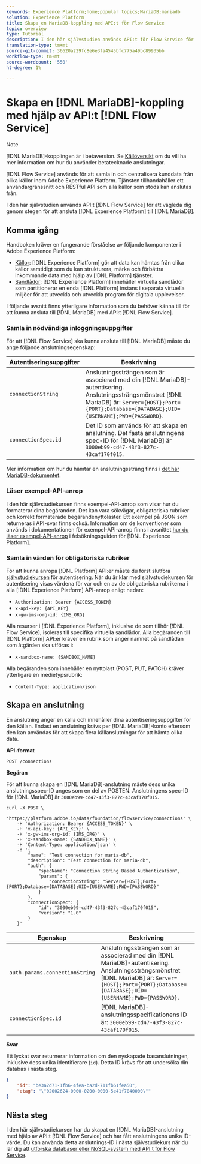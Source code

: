 ```yaml
---
keywords: Experience Platform;home;popular topics;MariaDB;mariadb
solution: Experience Platform
title: Skapa en MariaDB-koppling med API:t för Flow Service
topic: overview
type: Tutorial
description: I den här självstudien används API:t för Flow Service för att vägleda dig genom stegen för att ansluta Experience Platform] till MariaDB.
translation-type: tm+mt
source-git-commit: 36620a229fc8e6e3fa4545bfc775a49bc89935bb
workflow-type: tm+mt
source-wordcount: '550'
ht-degree: 1%

---
```



# Skapa en [!DNL MariaDB]-koppling med hjälp av API:t [!DNL Flow Service]

>[!NOTE]
>
>[!DNL MariaDB]-kopplingen är i betaversion. Se [Källöversikt](../../../../home.md#terms-and-conditions) om du vill ha mer information om hur du använder betatecknade anslutningar.

[!DNL Flow Service] används för att samla in och centralisera kunddata från olika källor inom Adobe Experience Platform. Tjänsten tillhandahåller ett användargränssnitt och RESTful API som alla källor som stöds kan anslutas från.

I den här självstudien används API:t [!DNL Flow Service] för att vägleda dig genom stegen för att ansluta [!DNL Experience Platform] till [!DNL MariaDB].

## Komma igång

Handboken kräver en fungerande förståelse av följande komponenter i Adobe Experience Platform:

* [Källor](../../../../home.md):  [!DNL Experience Platform] gör att data kan hämtas från olika källor samtidigt som du kan strukturera, märka och förbättra inkommande data med hjälp av  [!DNL Platform] tjänster.
* [Sandlådor](../../../../../sandboxes/home.md):  [!DNL Experience Platform] innehåller virtuella sandlådor som partitionerar en enda  [!DNL Platform] instans i separata virtuella miljöer för att utveckla och utveckla program för digitala upplevelser.

I följande avsnitt finns ytterligare information som du behöver känna till för att kunna ansluta till [!DNL MariaDB] med API:t [!DNL Flow Service].

### Samla in nödvändiga inloggningsuppgifter

För att [!DNL Flow Service] ska kunna ansluta till [!DNL MariaDB] måste du ange följande anslutningsegenskap:

| Autentiseringsuppgifter | Beskrivning |
| ---------- | ----------- |
| `connectionString` | Anslutningssträngen som är associerad med din [!DNL MariaDB]-autentisering. Anslutningssträngsmönstret [!DNL MariaDB] är: `Server={HOST};Port={PORT};Database={DATABASE};UID={USERNAME};PWD={PASSWORD}`. |
| `connectionSpec.id` | Det ID som används för att skapa en anslutning. Det fasta anslutningens spec-ID för [!DNL MariaDB] är `3000eb99-cd47-43f3-827c-43caf170f015`. |

Mer information om hur du hämtar en anslutningssträng finns i [det här MariaDB-dokumentet](https://mariadb.com/kb/en/about-mariadb-connector-odbc/).

### Läser exempel-API-anrop

I den här självstudiekursen finns exempel-API-anrop som visar hur du formaterar dina begäranden. Det kan vara sökvägar, obligatoriska rubriker och korrekt formaterade begärandenyttolaster. Ett exempel på JSON som returneras i API-svar finns också. Information om de konventioner som används i dokumentationen för exempel-API-anrop finns i avsnittet [hur du läser exempel-API-anrop](../../../../../landing/troubleshooting.md#how-do-i-format-an-api-request) i felsökningsguiden för [!DNL Experience Platform].

### Samla in värden för obligatoriska rubriker

För att kunna anropa [!DNL Platform] API:er måste du först slutföra [självstudiekursen](../../../../../tutorials/authentication.md) för autentisering. När du är klar med självstudiekursen för autentisering visas värdena för var och en av de obligatoriska rubrikerna i alla [!DNL Experience Platform] API-anrop enligt nedan:

* `Authorization: Bearer {ACCESS_TOKEN}`
* `x-api-key: {API_KEY}`
* `x-gw-ims-org-id: {IMS_ORG}`

Alla resurser i [!DNL Experience Platform], inklusive de som tillhör [!DNL Flow Service], isoleras till specifika virtuella sandlådor. Alla begäranden till [!DNL Platform] API:er kräver en rubrik som anger namnet på sandlådan som åtgärden ska utföras i:

* `x-sandbox-name: {SANDBOX_NAME}`

Alla begäranden som innehåller en nyttolast (POST, PUT, PATCH) kräver ytterligare en medietypsrubrik:

* `Content-Type: application/json`

## Skapa en anslutning

En anslutning anger en källa och innehåller dina autentiseringsuppgifter för den källan. Endast en anslutning krävs per [!DNL MariaDB]-konto eftersom den kan användas för att skapa flera källanslutningar för att hämta olika data.

**API-format**

```http
POST /connections
```

**Begäran**

För att kunna skapa en [!DNL MariaDB]-anslutning måste dess unika anslutningsspec-ID anges som en del av POSTEN. Anslutningens spec-ID för [!DNL MariaDB] är `3000eb99-cd47-43f3-827c-43caf170f015`.

```shell
curl -X POST \
    'https://platform.adobe.io/data/foundation/flowservice/connections' \
    -H 'Authorization: Bearer {ACCESS_TOKEN}' \
    -H 'x-api-key: {API_KEY}' \
    -H 'x-gw-ims-org-id: {IMS_ORG}' \
    -H 'x-sandbox-name: {SANDBOX_NAME}' \
    -H 'Content-Type: application/json' \
    -d '{
        "name": "Test connection for maria-db",
        "description": "Test connection for maria-db",
        "auth": {
            "specName": "Connection String Based Authentication",
            "params": {
                "connectionString": "Server={HOST};Port={PORT};Database={DATABASE};UID={USERNAME};PWD={PASSWORD}"
            }
        },
        "connectionSpec": {
            "id": "3000eb99-cd47-43f3-827c-43caf170f015",
            "version": "1.0"
        }
    }'
```

| Egenskap | Beskrivning |
| -------- | ----------- |
| `auth.params.connectionString` | Anslutningssträngen som är associerad med din [!DNL MariaDB]-autentisering. Anslutningssträngsmönstret [!DNL MariaDB] är: `Server={HOST};Port={PORT};Database={DATABASE};UID={USERNAME};PWD={PASSWORD}`. |
| `connectionSpec.id` | [!DNL MariaDB]-anslutningsspecifikationens ID är: `3000eb99-cd47-43f3-827c-43caf170f015`. |

**Svar**

Ett lyckat svar returnerar information om den nyskapade basanslutningen, inklusive dess unika identifierare (`id`). Detta ID krävs för att undersöka din databas i nästa steg.

```json
{
    "id": "be3a2d71-1fb6-4fea-ba2d-711fb61fea50",
    "etag": "\"02002624-0000-0200-0000-5e41f7040000\""
}
```

## Nästa steg

I den här självstudiekursen har du skapat en [!DNL MariaDB]-anslutning med hjälp av API:t [!DNL Flow Service] och har fått anslutningens unika ID-värde. Du kan använda detta anslutnings-ID i nästa självstudiekurs när du lär dig att [utforska databaser eller NoSQL-system med API:t för Flow Service](../../explore/database-nosql.md).
